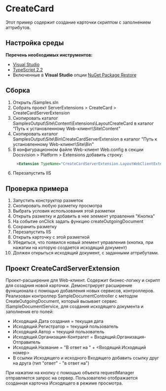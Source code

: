 # CreateCard

Этот пример содержит создание карточки скриптом с заполнением аттрибутов.

## Настройка среды

**Перечень необходимых инструментов:** 
* [Visual Studio](https://www.visualstudio.com)
* [TypeScript 2.2](https://www.typescriptlang.org)
* Включенные в **Visual Studio** опции  [NuGet Package Restore](https://docs.microsoft.com/en-us/nuget/consume-packages/package-restore#enabling-and-disabling-package-restore)

## Сборка

1. Открыть /Samples.sln
2. Собрать проект ServerExtensions > CreateCard > CreateCardServerExtension
3. Скопировать каталог SamplesOutput\Site\Content\Extensions\LayoutCreateCard в каталог "Путь к установленному Web-клиент\Site\Content"
4. Скопировать каталог SamplesOutput\Site\Bin\CreateCardServerExtension в каталог "Путь к установленному Web-клиент\Site\Bin"
5. В конфигурационном файле Web-клиент Web.config в секции Docsvision > Platform > Extensions добавить строку:
```xml
	 <Extension TypeName="CreateCardServerExtension.LayoutWebClientExtension, CreateCardServerExtension" Target="WebClient"/>
```
6. Перезапустить IIS

## Проверка примера

1. Запустить конструктор разметок
2. Скопировать любую разметку просмотра
3. Выбрать условия использования этой разметки
4. Открыть разметку и добавить в нее элемент управления "Кнопка"
5. На событие onClick задать функцию createOutgoingDocument 
6. Сохранить разметку
7. Перезапустить IIS
8. Открыть карточку с этой разметкой
9. Убедиться, что появился новый элемент управления (кнопка, при нажатии на которую создается исходящий документ)
10. Должен открыться исходящий документ, с заданными аттрибутами.

## Проект CreateCardServerExtension

Проект-расширение для Web-клиент. Содержит бизнес-логику и скрипт для созадния новой карточки. 
Демонстрирует расширение функционала с помощью добавления новых сервисов, контроллеров.
Реализован контроллер SampleDocumentController с методом CreateOutgoingDocument, который вызывает сервис ISampleDocumentService,
 для создания исходящего документа и заполнения его полей:  
- Исходящий.Дата создания = текущая дата
- Исходящий.Регистратор = текущий пользователь
- Исходящий.Автор = текущий пользователь
- Исходящий.Организация-Контрагет = Входящий.Организация-Отправитель
- Исходящий.Название = "В ответ на " + <Входящий.Исходящий номер>
- В ссылки Исходящего и исходного Входящего добавить ссылку друг на друга (тип "ответ" - "в ответ на")

При нажатии на кнопку с помощью объекта requestManager отправляется запрос на сервер. Пользователю отображается созданная карточка Исходящего в режиме просмотра.

